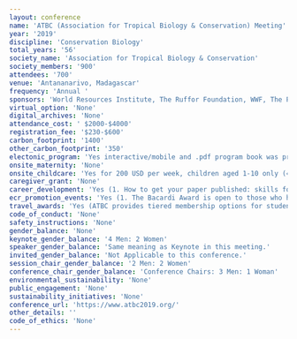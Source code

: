 ```yaml
---
layout: conference 
name: 'ATBC (Association for Tropical Biology & Conservation) Meeting'
year: '2019'
discipline: 'Conservation Biology'
total_years: '56'
society_name: 'Association for Tropical Biology & Conservation'
society_members: '900'
attendees: '700'
venue: 'Antananarivo, Madagascar'
frequency: 'Annual '
sponsors: 'World Resources Institute, The Ruffor Foundation, WWF, The Peregrine Fund, Ambatovy, Conservation International Madagascar, National Geographic, Fondation Tanya Meva, Lemurs Portal, Center Valbio, GERP, Ethiopian Airline, MUSEUM national D’Historie Naturaelle, CIRAD, FIELD Museum, Houston Zoo, Association for Tropical Biology and Conservation, Embassy of France in Madagascar, LAHATRA, The Pregrine Fund'
virtual_option: 'None'
digital_archives: 'None'
attendance_cost: ' $2000-$4000'
registration_fee: '$230-$600'
carbon_footprint: '1400'
other_carbon_footprint: '350'
electonic_program: 'Yes interactive/mobile and .pdf program book was provided online.'
onsite_maternity: 'None'
onsite_childcare: 'Yes for 200 USD per week, children aged 1-10 only (« Le Nidou » is a Nursery daycare and school specialized in young children care all along the year. Our activity is enlarged by hobbies activities for older children during the holidays. We will receive the children aged 1-10 during the conference, from 30 July to 3 August. From 7:30 am to 18:00 pm. Activities:  Creative activities, Clown show, Introduction to circus, Playground, Indoor games, Recycl’Arts, Zumba kids, Culinary workshop, Cooperative and sports games, Visit of the « Lemurs Parc » (optional). Fees: 750.000 MGA or 200 USD the week per child, are included: Daily care, Animation activities, Snacks and lunch. All payment will be charged cash in local currency or USD on the spot the 1st day of the conference.)'
caregiver_grant: 'None'
career_development: 'Yes (1. How to get your paper published: skills for writing papers and the journey to publication  2. National Geographic grants & grant writing workshop.  3. 12-Diversity and Inclusion panel   4. Mentoring Circle meeting. 5.Funnelling post-conference excitement into concrete next steps for achieving your career and research objectives)'
ecr_promotion_events: 'Yes (1. The Bacardi Award is open to those who have received a PhD, within 5 years of the meeting dates.  2. The  Alwyn  Gentry  Award  is  presented  to  a  student  presenter  (one  each  –  oral  or  poster)) '
travel_awards: 'Yes (ATBC provides tiered membership options for students and regular members regardless of economic status, and  provides  a  limited  number  of  travel  grants  to  annual  meetings.  We  aim  to  be  supportive,  inclusive,  participatory, transparent, and multidisciplinary in all of our activities and events. We have worked hard to support participation of Malagasy and African students, researchers, and practitioners in this conference.)'
code_of_conduct: 'None'
safety_instructions: 'None'
gender_balance: 'None'
keynote_gender_balance: '4 Men: 2 Women'
speaker_gender_balance: 'Same meaning as Keynote in this meeting.'
invited_gender_balance: 'Not Applicable to this conference.'
session_chair_gender_balance: '2 Men: 2 Women'
conference_chair_gender_balance: 'Conference Chairs: 3 Men: 1 Woman'
environmental_sustainability: 'None'
public_engagement: 'None'
sustainability_initiatives: 'None'
conference_url: 'https://www.atbc2019.org/'
other_details: ''
code_of_ethics: 'None'
---
```

